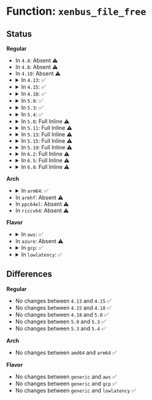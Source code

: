 # Function: <code>xenbus_file_free</code>

## Status
<b>Regular</b>
<ul>
<li>
In <code>4.4</code>: Absent ⚠️
</li>
<li>
In <code>4.8</code>: Absent ⚠️
</li>
<li>
In <code>4.10</code>: Absent ⚠️
</li>
<li>
<details>
<summary>In <code>4.13</code>: ✅</summary>

```c
void xenbus_file_free(struct kref *kref);
```

**Collision:** Unique Static

**Inline:** No

**Transformation:** False

**Instances:**

```
In drivers/xen/xenbus/xenbus_dev_frontend.c (ffffffff81561400)
Location: drivers/xen/xenbus/xenbus_dev_frontend.c:300
Inline: False
Direct callers:
  - drivers/xen/xenbus/xenbus_dev_frontend.c:xenbus_file_release
  - drivers/xen/xenbus/xenbus_dev_frontend.c:xenbus_file_write
  - drivers/xen/xenbus/xenbus_dev_frontend.c:xenbus_command_reply
  - drivers/xen/xenbus/xenbus_dev_frontend.c:xenbus_dev_queue_reply
```
**Symbols:**

```
ffffffff81561400-ffffffff81561557: xenbus_file_free (STB_LOCAL)
```
</details>
</li>
<li>
<details>
<summary>In <code>4.15</code>: ✅</summary>

```c
void xenbus_file_free(struct kref *kref);
```

**Collision:** Unique Static

**Inline:** No

**Transformation:** False

**Instances:**

```
In drivers/xen/xenbus/xenbus_dev_frontend.c (ffffffff815c56f0)
Location: drivers/xen/xenbus/xenbus_dev_frontend.c:300
Inline: False
Direct callers:
  - drivers/xen/xenbus/xenbus_dev_frontend.c:xenbus_file_release
  - drivers/xen/xenbus/xenbus_dev_frontend.c:xenbus_file_write
  - drivers/xen/xenbus/xenbus_dev_frontend.c:xenbus_command_reply
  - drivers/xen/xenbus/xenbus_dev_frontend.c:xenbus_dev_queue_reply
```
**Symbols:**

```
ffffffff815c56f0-ffffffff815c5847: xenbus_file_free (STB_LOCAL)
```
</details>
</li>
<li>
<details>
<summary>In <code>4.18</code>: ✅</summary>

```c
void xenbus_file_free(struct kref *kref);
```

**Collision:** Unique Static

**Inline:** No

**Transformation:** False

**Instances:**

```
In drivers/xen/xenbus/xenbus_dev_frontend.c (ffffffff815fdde0)
Location: drivers/xen/xenbus/xenbus_dev_frontend.c:300
Inline: False
Direct callers:
  - drivers/xen/xenbus/xenbus_dev_frontend.c:xenbus_file_release
  - drivers/xen/xenbus/xenbus_dev_frontend.c:xenbus_file_write
  - drivers/xen/xenbus/xenbus_dev_frontend.c:xenbus_command_reply
  - drivers/xen/xenbus/xenbus_dev_frontend.c:xenbus_dev_queue_reply
```
**Symbols:**

```
ffffffff815fdde0-ffffffff815fdf37: xenbus_file_free (STB_LOCAL)
```
</details>
</li>
<li>
<details>
<summary>In <code>5.0</code>: ✅</summary>

```c
void xenbus_file_free(struct kref *kref);
```

**Collision:** Unique Static

**Inline:** No

**Transformation:** False

**Instances:**

```
In drivers/xen/xenbus/xenbus_dev_frontend.c (ffffffff81618eb0)
Location: drivers/xen/xenbus/xenbus_dev_frontend.c:300
Inline: False
Direct callers:
  - drivers/xen/xenbus/xenbus_dev_frontend.c:xenbus_file_release
  - drivers/xen/xenbus/xenbus_dev_frontend.c:xenbus_file_write
  - drivers/xen/xenbus/xenbus_dev_frontend.c:xenbus_command_reply
  - drivers/xen/xenbus/xenbus_dev_frontend.c:xenbus_dev_queue_reply
```
**Symbols:**

```
ffffffff81618eb0-ffffffff81619007: xenbus_file_free (STB_LOCAL)
```
</details>
</li>
<li>
<details>
<summary>In <code>5.3</code>: ✅</summary>

```c
void xenbus_file_free(struct kref *kref);
```

**Collision:** Unique Static

**Inline:** No

**Transformation:** False

**Instances:**

```
In drivers/xen/xenbus/xenbus_dev_frontend.c (ffffffff8164cbc0)
Location: drivers/xen/xenbus/xenbus_dev_frontend.c:303
Inline: False
Direct callers:
  - drivers/xen/xenbus/xenbus_dev_frontend.c:xenbus_file_release
  - drivers/xen/xenbus/xenbus_dev_frontend.c:xenbus_file_write
  - drivers/xen/xenbus/xenbus_dev_frontend.c:xenbus_command_reply
  - drivers/xen/xenbus/xenbus_dev_frontend.c:xenbus_dev_queue_reply
```
**Symbols:**

```
ffffffff8164cbc0-ffffffff8164cd06: xenbus_file_free (STB_LOCAL)
```
</details>
</li>
<li>
<details>
<summary>In <code>5.4</code>: ✅</summary>

```c
void xenbus_file_free(struct kref *kref);
```

**Collision:** Unique Static

**Inline:** No

**Transformation:** False

**Instances:**

```
In drivers/xen/xenbus/xenbus_dev_frontend.c (ffffffff8166f050)
Location: drivers/xen/xenbus/xenbus_dev_frontend.c:339
Inline: False
Direct callers:
  - drivers/xen/xenbus/xenbus_dev_frontend.c:xenbus_file_release
  - drivers/xen/xenbus/xenbus_dev_frontend.c:xenbus_file_write
  - drivers/xen/xenbus/xenbus_dev_frontend.c:xenbus_command_reply
  - drivers/xen/xenbus/xenbus_dev_frontend.c:xenbus_dev_queue_reply
```
**Symbols:**

```
ffffffff8166f050-ffffffff8166f070: xenbus_file_free (STB_LOCAL)
```
</details>
</li>
<li>
<details>
<summary>In <code>5.8</code>: Full Inline ⚠️</summary>

**Collision:** Unique Static

**Inline:** Full

**Transformation:** False

**Instances:**

```
In drivers/xen/xenbus/xenbus_dev_frontend.c (ffffffff8171f9aa)
Location: drivers/xen/xenbus/xenbus_dev_frontend.c:339
Inline: True
Inline callers:
  - drivers/xen/xenbus/xenbus_dev_frontend.c:xenbus_file_release
  - drivers/xen/xenbus/xenbus_dev_frontend.c:xenbus_file_write
  - drivers/xen/xenbus/xenbus_dev_frontend.c:xenbus_command_reply
  - drivers/xen/xenbus/xenbus_dev_frontend.c:xenbus_dev_queue_reply
```
</details>
</li>
<li>
<details>
<summary>In <code>5.11</code>: Full Inline ⚠️</summary>

**Collision:** Unique Static

**Inline:** Full

**Transformation:** False

**Instances:**

```
In drivers/xen/xenbus/xenbus_dev_frontend.c (ffffffff8173c90a)
Location: drivers/xen/xenbus/xenbus_dev_frontend.c:339
Inline: True
Inline callers:
  - drivers/xen/xenbus/xenbus_dev_frontend.c:xenbus_file_release
  - drivers/xen/xenbus/xenbus_dev_frontend.c:xenbus_file_write
  - drivers/xen/xenbus/xenbus_dev_frontend.c:xenbus_command_reply
  - drivers/xen/xenbus/xenbus_dev_frontend.c:xenbus_dev_queue_reply
```
</details>
</li>
<li>
<details>
<summary>In <code>5.13</code>: Full Inline ⚠️</summary>

**Collision:** Unique Static

**Inline:** Full

**Transformation:** False

**Instances:**

```
In drivers/xen/xenbus/xenbus_dev_frontend.c (ffffffff8172046a)
Location: drivers/xen/xenbus/xenbus_dev_frontend.c:339
Inline: True
Inline callers:
  - drivers/xen/xenbus/xenbus_dev_frontend.c:xenbus_file_release
  - drivers/xen/xenbus/xenbus_dev_frontend.c:xenbus_file_write
  - drivers/xen/xenbus/xenbus_dev_frontend.c:xenbus_command_reply
  - drivers/xen/xenbus/xenbus_dev_frontend.c:xenbus_dev_queue_reply
```
</details>
</li>
<li>
<details>
<summary>In <code>5.15</code>: Full Inline ⚠️</summary>

**Collision:** Unique Static

**Inline:** Full

**Transformation:** False

**Instances:**

```
In drivers/xen/xenbus/xenbus_dev_frontend.c (ffffffff8179f28a)
Location: drivers/xen/xenbus/xenbus_dev_frontend.c:339
Inline: True
Inline callers:
  - drivers/xen/xenbus/xenbus_dev_frontend.c:xenbus_file_release
  - drivers/xen/xenbus/xenbus_dev_frontend.c:xenbus_file_write
  - drivers/xen/xenbus/xenbus_dev_frontend.c:xenbus_command_reply
  - drivers/xen/xenbus/xenbus_dev_frontend.c:xenbus_dev_queue_reply
```
</details>
</li>
<li>
<details>
<summary>In <code>5.19</code>: Full Inline ⚠️</summary>

**Collision:** Unique Static

**Inline:** Full

**Transformation:** False

**Instances:**

```
In drivers/xen/xenbus/xenbus_dev_frontend.c (ffffffff818d8ea4)
Location: drivers/xen/xenbus/xenbus_dev_frontend.c:339
Inline: True
Inline callers:
  - drivers/xen/xenbus/xenbus_dev_frontend.c:xenbus_file_release
  - drivers/xen/xenbus/xenbus_dev_frontend.c:xenbus_file_write
  - drivers/xen/xenbus/xenbus_dev_frontend.c:xenbus_command_reply
  - drivers/xen/xenbus/xenbus_dev_frontend.c:xenbus_dev_queue_reply
```
</details>
</li>
<li>
<details>
<summary>In <code>6.2</code>: Full Inline ⚠️</summary>

**Collision:** Unique Static

**Inline:** Full

**Transformation:** False

**Instances:**

```
In drivers/xen/xenbus/xenbus_dev_frontend.c (ffffffff81a2b924)
Location: drivers/xen/xenbus/xenbus_dev_frontend.c:339
Inline: True
Inline callers:
  - drivers/xen/xenbus/xenbus_dev_frontend.c:xenbus_file_release
  - drivers/xen/xenbus/xenbus_dev_frontend.c:xenbus_file_write
  - drivers/xen/xenbus/xenbus_dev_frontend.c:xenbus_command_reply
  - drivers/xen/xenbus/xenbus_dev_frontend.c:xenbus_dev_queue_reply
```
</details>
</li>
<li>
<details>
<summary>In <code>6.5</code>: Full Inline ⚠️</summary>

**Collision:** Unique Static

**Inline:** Full

**Transformation:** False

**Instances:**

```
In drivers/xen/xenbus/xenbus_dev_frontend.c (ffffffff81a750c4)
Location: drivers/xen/xenbus/xenbus_dev_frontend.c:339
Inline: True
Inline callers:
  - drivers/xen/xenbus/xenbus_dev_frontend.c:xenbus_file_release
  - drivers/xen/xenbus/xenbus_dev_frontend.c:xenbus_file_write
  - drivers/xen/xenbus/xenbus_dev_frontend.c:xenbus_command_reply
  - drivers/xen/xenbus/xenbus_dev_frontend.c:xenbus_dev_queue_reply
```
</details>
</li>
<li>
<details>
<summary>In <code>6.8</code>: Full Inline ⚠️</summary>

**Collision:** Unique Static

**Inline:** Full

**Transformation:** False

**Instances:**

```
In drivers/xen/xenbus/xenbus_dev_frontend.c (ffffffff81ac7254)
Location: drivers/xen/xenbus/xenbus_dev_frontend.c:339
Inline: True
Inline callers:
  - drivers/xen/xenbus/xenbus_dev_frontend.c:xenbus_file_release
  - drivers/xen/xenbus/xenbus_dev_frontend.c:xenbus_file_write
  - drivers/xen/xenbus/xenbus_dev_frontend.c:xenbus_command_reply
  - drivers/xen/xenbus/xenbus_dev_frontend.c:xenbus_dev_queue_reply
```
</details>
</li>
</ul>
<b>Arch</b>
<ul>
<li>
<details>
<summary>In <code>arm64</code>: ✅</summary>

```c
void xenbus_file_free(struct kref *kref);
```

**Collision:** Unique Static

**Inline:** No

**Transformation:** False

**Instances:**

```
In drivers/xen/xenbus/xenbus_dev_frontend.c (ffff800010839e20)
Location: drivers/xen/xenbus/xenbus_dev_frontend.c:339
Inline: False
Direct callers:
  - drivers/xen/xenbus/xenbus_dev_frontend.c:xenbus_file_release
  - drivers/xen/xenbus/xenbus_dev_frontend.c:xenbus_file_write
  - drivers/xen/xenbus/xenbus_dev_frontend.c:xenbus_command_reply
  - drivers/xen/xenbus/xenbus_dev_frontend.c:xenbus_dev_queue_reply
```
**Symbols:**

```
ffff800010839e20-ffff800010839e58: xenbus_file_free (STB_LOCAL)
```
</details>
</li>
<li>
In <code>armhf</code>: Absent ⚠️
</li>
<li>
In <code>ppc64el</code>: Absent ⚠️
</li>
<li>
In <code>riscv64</code>: Absent ⚠️
</li>
</ul>
<b>Flavor</b>
<ul>
<li>
<details>
<summary>In <code>aws</code>: ✅</summary>

```c
void xenbus_file_free(struct kref *kref);
```

**Collision:** Unique Static

**Inline:** No

**Transformation:** False

**Instances:**

```
In drivers/xen/xenbus/xenbus_dev_frontend.c (ffffffff81635110)
Location: drivers/xen/xenbus/xenbus_dev_frontend.c:339
Inline: False
Direct callers:
  - drivers/xen/xenbus/xenbus_dev_frontend.c:xenbus_file_release
  - drivers/xen/xenbus/xenbus_dev_frontend.c:xenbus_file_write
  - drivers/xen/xenbus/xenbus_dev_frontend.c:xenbus_command_reply
  - drivers/xen/xenbus/xenbus_dev_frontend.c:xenbus_dev_queue_reply
```
**Symbols:**

```
ffffffff81635110-ffffffff81635130: xenbus_file_free (STB_LOCAL)
```
</details>
</li>
<li>
In <code>azure</code>: Absent ⚠️
</li>
<li>
<details>
<summary>In <code>gcp</code>: ✅</summary>

```c
void xenbus_file_free(struct kref *kref);
```

**Collision:** Unique Static

**Inline:** No

**Transformation:** False

**Instances:**

```
In drivers/xen/xenbus/xenbus_dev_frontend.c (ffffffff81662e90)
Location: drivers/xen/xenbus/xenbus_dev_frontend.c:339
Inline: False
Direct callers:
  - drivers/xen/xenbus/xenbus_dev_frontend.c:xenbus_file_release
  - drivers/xen/xenbus/xenbus_dev_frontend.c:xenbus_file_write
  - drivers/xen/xenbus/xenbus_dev_frontend.c:xenbus_command_reply
  - drivers/xen/xenbus/xenbus_dev_frontend.c:xenbus_dev_queue_reply
```
**Symbols:**

```
ffffffff81662e90-ffffffff81662eb0: xenbus_file_free (STB_LOCAL)
```
</details>
</li>
<li>
<details>
<summary>In <code>lowlatency</code>: ✅</summary>

```c
void xenbus_file_free(struct kref *kref);
```

**Collision:** Unique Static

**Inline:** No

**Transformation:** False

**Instances:**

```
In drivers/xen/xenbus/xenbus_dev_frontend.c (ffffffff8167d460)
Location: drivers/xen/xenbus/xenbus_dev_frontend.c:339
Inline: False
Direct callers:
  - drivers/xen/xenbus/xenbus_dev_frontend.c:xenbus_file_release
  - drivers/xen/xenbus/xenbus_dev_frontend.c:xenbus_file_write
  - drivers/xen/xenbus/xenbus_dev_frontend.c:xenbus_command_reply
  - drivers/xen/xenbus/xenbus_dev_frontend.c:xenbus_dev_queue_reply
```
**Symbols:**

```
ffffffff8167d460-ffffffff8167d480: xenbus_file_free (STB_LOCAL)
```
</details>
</li>
</ul>

## Differences
<b>Regular</b>
<ul>
<li>
No changes between <code>4.13</code> and <code>4.15</code> ✅
</li>
<li>
No changes between <code>4.15</code> and <code>4.18</code> ✅
</li>
<li>
No changes between <code>4.18</code> and <code>5.0</code> ✅
</li>
<li>
No changes between <code>5.0</code> and <code>5.3</code> ✅
</li>
<li>
No changes between <code>5.3</code> and <code>5.4</code> ✅
</li>
</ul>
<b>Arch</b>
<ul>
<li>
No changes between <code>amd64</code> and <code>arm64</code> ✅
</li>
</ul>
<b>Flavor</b>
<ul>
<li>
No changes between <code>generic</code> and <code>aws</code> ✅
</li>
<li>
No changes between <code>generic</code> and <code>gcp</code> ✅
</li>
<li>
No changes between <code>generic</code> and <code>lowlatency</code> ✅
</li>
</ul>

